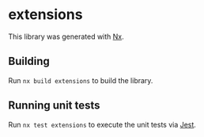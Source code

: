 # extensions

This library was generated with [Nx](https://nx.dev).

## Building

Run `nx build extensions` to build the library.

## Running unit tests

Run `nx test extensions` to execute the unit tests via [Jest](https://jestjs.io).

